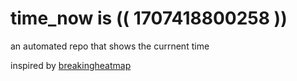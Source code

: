 # time_now is (( 1707418800258 ))

an automated repo that shows the currnent time

inspired by [breakingheatmap](https://github.com/breakingheatmap/breakingheatmap)
